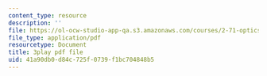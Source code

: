 ```yaml
---
content_type: resource
description: ''
file: https://ol-ocw-studio-app-qa.s3.amazonaws.com/courses/2-71-optics-spring-2009/41a90db0d84c725f0739f1bc704848b5_gAL5fCEBfac.pdf
file_type: application/pdf
resourcetype: Document
title: 3play pdf file
uid: 41a90db0-d84c-725f-0739-f1bc704848b5
---
```

